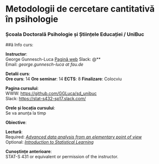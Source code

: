 # Metodologii de cercetare cantitativă în psihologie
### Școala Doctorală Psihologie și Științele Educației / UniBuc 

##â Info curs:

__Instructor__:  
George Gunnesch-Luca
[Pagină web](https://www.psychologie.rw.fau.de/team/wissenschaftliche-mitarbeiterinnen/george-luca/)
Slack: @**  
Email: *george.gunnesch-luca at fau.de*  

__Detalii curs__:  
**Ore curs**: 14
**Ore seminar**: 14
**ECTS**: 8
**Finalizare**: Colocviu

__Pagina cursului__:    
WWW: https://github.com/GGLuca/sd_unibuc  
Slack: https://stat-s432-sp17.slack.com/

__Orele și locația cursului__:  
Se va anunța la timp

__Obiective__:

__Lectură__:  
Required: [_Advanced data analysis from an elementary point of view_](https://www.stat.cmu.edu/~cshalizi/ADAfaEPoV/)  
Optional: [_Introduction to Statistical Learning_](http://www-bcf.usc.edu/~gareth/ISL/)

__Cunoștințe anterioare__:  
STAT-S 431 or equivalent or permission of the instructor.




